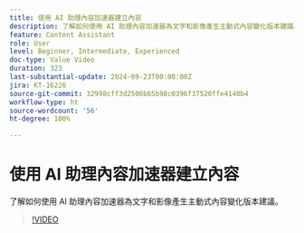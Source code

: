 ```yaml
---
title: 使用 AI 助理內容加速器建立內容
description: 了解如何使用 AI 助理內容加速器為文字和影像產生主動式內容變化版本建議。
feature: Content Assistant
role: User
level: Beginner, Intermediate, Experienced
doc-type: Value Video
duration: 323
last-substantial-update: 2024-09-23T00:00:00Z
jira: KT-16226
source-git-commit: 32998cff3d2506b65b98c0396f37520ffe4140b4
workflow-type: ht
source-wordcount: '56'
ht-degree: 100%

---
```



# 使用 AI 助理內容加速器建立內容

了解如何使用 AI 助理內容加速器為文字和影像產生主動式內容變化版本建議。

>[!VIDEO](https://video.tv.adobe.com/v/3434635/?learn=on)
